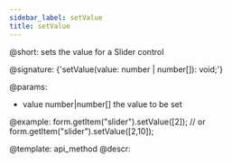 ```yaml
---
sidebar_label: setValue
title: setValue
---          
```


@short: sets the value for a Slider control

@signature: {'setValue(value: number | number[]): void;'}

@params:
- value     number|number[]     the value to be set  

@example:
form.getItem("slider").setValue([2]);
// or
form.getItem("slider").setValue([2,10]);


@template: api_method
@descr:


